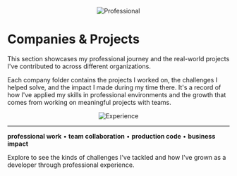 <div align="center">

![Professional](https://readme-typing-svg.demolab.com?font=JetBrains+Mono&size=24&duration=3000&pause=800&color=58A6FF&center=true&vCenter=true&width=500&lines=Professional+Experience;Companies+%26+Projects;Real+world+impact)

</div>

# Companies & Projects

This section showcases my professional journey and the real-world projects I've contributed to across different organizations.

Each company folder contains the projects I worked on, the challenges I helped solve, and the impact I made during my time there. It's a record of how I've applied my skills in professional environments and the growth that comes from working on meaningful projects with teams.

<div align="center">

![Experience](https://readme-typing-svg.demolab.com?font=JetBrains+Mono&size=16&duration=4000&pause=1000&color=4ECDC4&center=true&vCenter=true&width=450&lines=Solving+business+problems;Contributing+to+team+goals;Building+production+software;Growing+through+collaboration)

</div>

---

**professional work** • **team collaboration** • **production code** • **business impact**

Explore to see the kinds of challenges I've tackled and how I've grown as a developer through professional experience.
